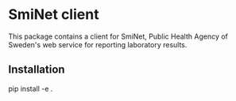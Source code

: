 # SmiNet client

This package contains a client for SmiNet, Public Health Agency of Sweden's web service for reporting laboratory results.

## Installation

pip install -e .

